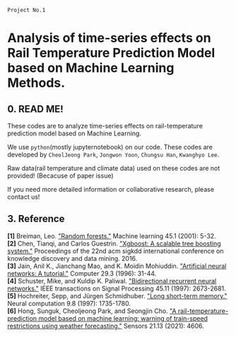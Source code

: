 `Project No.1`
# Analysis of time-series effects on Rail Temperature Prediction Model based on Machine Learning Methods.

## 0. READ ME!

These codes are to analyze time-series effects on rail-temperature prediction model based on Machine Learning.

We use `python`(mostly jupyternotebook) on our code. These codes are developed by `CheolJeong Park`, `Jongwon Yoon`, `Chungsu Han`, `Kwanghyo Lee`.

Raw data(rail temperature and climate data) used on these codes are not provided! (Becacuse of paper issue)

If you need more detailed information or collaborative research, please contact us!


## 3. Reference
**[1]** Breiman, Leo. ["Random forests."](https://link.springer.com/content/pdf/10.1023/A:1010933404324.pdf) Machine learning 45.1 (2001): 5-32.  
**[2]** Chen, Tianqi, and Carlos Guestrin. ["Xgboost: A scalable tree boosting system."](https://dl.acm.org/doi/pdf/10.1145/2939672.2939785) Proceedings of the 22nd acm sigkdd international conference on knowledge discovery and data mining. 2016.  
**[3]** Jain, Anil K., Jianchang Mao, and K. Moidin Mohiuddin. ["Artificial neural networks: A tutorial."](https://ieeexplore.ieee.org/stamp/stamp.jsp?arnumber=485891) Computer 29.3 (1996): 31-44.  
**[4]** Schuster, Mike, and Kuldip K. Paliwal. ["Bidirectional recurrent neural networks."](https://ieeexplore.ieee.org/stamp/stamp.jsp?arnumber=650093) IEEE transactions on Signal Processing 45.11 (1997): 2673-2681.  
**[5]** Hochreiter, Sepp, and Jürgen Schmidhuber. ["Long short-term memory."](https://blog.xpgreat.com/file/lstm.pdf) Neural computation 9.8 (1997): 1735-1780.  
**[6]** Hong, Sunguk, Cheoljeong Park, and Seongjin Cho. ["A rail-temperature-prediction model based on machine learning: warning of train-speed restrictions using weather forecasting."](https://www.mdpi.com/1424-8220/21/13/4606) Sensors 21.13 (2021): 4606.  
